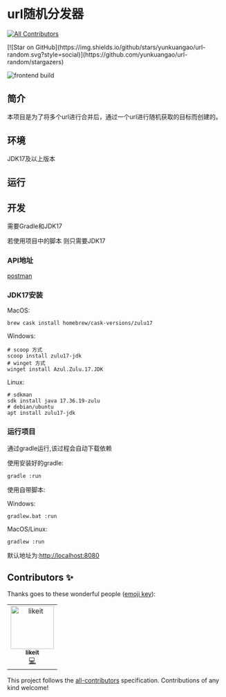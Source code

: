 # url随机分发器

<!-- ALL-CONTRIBUTORS-BADGE:START - Do not remove or modify this section --> 
[![All Contributors](https://img.shields.io/badge/all_contributors-1-orange.svg?style=flat-square)](#contributors-) 
<!-- ALL-CONTRIBUTORS-BADGE:END --> [![Star on GitHub](https://img.shields.io/github/stars/yunkuangao/url-random.svg?style=social)](https://github.com/yunkuangao/url-random/stargazers)
![frontend build](https://github.com/yunkuangao/url-random/actions/workflows/frontend.yml/badge.svg)

## 简介

本项目是为了将多个url进行合并后，通过一个url进行随机获取的目标而创建的。

## 环境

JDK17及以上版本

## 运行

## 开发

需要Gradle和JDK17

若使用项目中的脚本 则只需要JDK17

### API地址
[postman](https://documenter.getpostman.com/view/7743596/2s83ziMP4T)

### JDK17安装

MacOS:
```shell
brew cask install homebrew/cask-versions/zulu17
```
Windows:
```Shell
# scoop 方式
scoop install zulu17-jdk
# winget 方式
winget install Azul.Zulu.17.JDK
```

Linux:
```shell
# sdkman
sdk install java 17.36.19-zulu
# debian/ubuntu 
apt install zulu17-jdk
```

### 运行项目

通过gradle运行,该过程会自动下载依赖

使用安装好的gradle:
```shell
gradle :run
```

使用自带脚本:

Windows:
```shell
gradlew.bat :run
```

MacOS/Linux:
```shell
gradlew :run
```

默认地址为:[http://localhost:8080](http://localhost:8080)



## Contributors ✨

Thanks goes to these wonderful people ([emoji key](https://allcontributors.org/docs/en/emoji-key)):

<!-- ALL-CONTRIBUTORS-LIST:START - Do not remove or modify this section -->
<!-- prettier-ignore-start -->
<!-- markdownlint-disable -->
<table>
  <tbody>
    <tr>
      <td align="center"><a href="https://github.com/masklkdf"><img src="https://avatars.githubusercontent.com/u/51392537?v=4?s=100" width="100px;" alt="likeit"/><br /><sub><b>likeit</b></sub></a><br /><a href="https://github.com/yunkuangao/url-random/commits?author=masklkdf" title="Code">💻</a></td>
    </tr>
  </tbody>
</table>

<!-- markdownlint-restore -->
<!-- prettier-ignore-end -->

<!-- ALL-CONTRIBUTORS-LIST:END -->

This project follows the [all-contributors](https://github.com/all-contributors/all-contributors) specification. Contributions of any kind welcome!
